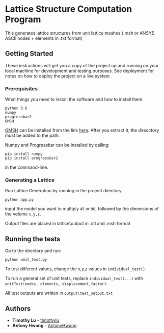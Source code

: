 # Lattice Structure Computation Program

This generates lattice structures from unit lattice meshes (.msh or ANSYS ASCII nodes + elements in .txt format)

## Getting Started

These instructions will get you a copy of the project up and running on your local machine for development and testing purposes. See deployment for notes on how to deploy the project on a live system.

### Prerequisites

What things you need to install the software and how to install them

```
python 3.6
numpy
progressbar2
GMSH
```

[GMSH](http://gmsh.info/) can be installed from the link [here](http://gmsh.info/#Download). After you extract it, the direcctory must be added to the path.

Numpy and Progressbar can be installed by calling:
```
pip install numpy
pip install progressbar2
```
in the command-line.

### Generating a Lattice

Run Lattice Generation by running in the project directory:

```
python app.py
```

input the model you want to multiply `45` or `90`, followed by the dimensions of the volume `x,y,z`.

Output files are placed in lattice\output in .stl and .msh format

## Running the tests

Go to the directory and run:

```
python unit_test.py
```

To test different values, change the *x,y,z* values in `individual_test()`. 

To run a general set of unit tests,  replace `individual_test(...)` with `unitTest(nodes, elements, displacement_factor)`.

All test outputs are written in `output\test_output.txt`

## Authors

* **Timothy Lu** - [timothylu](https://github.com/timothylu)
* **Antony Hwang** - [AntonyHwang](https://github.com/AntonyHwang)
